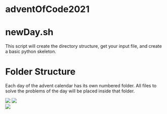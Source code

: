 # adventOfCode2021

# newDay.sh
This script will create the directory structure, get your input file, and create a basic python skeleton.

# Folder Structure
Each day of the advent calendar has its own numbered folder. All files to solve the problems of the day will be placed inside that folder. 

![](https://img.shields.io/badge/day%20📅-1-blue)
![](https://img.shields.io/badge/stars%20⭐-2-yellow)	
![](https://img.shields.io/badge/days%20completed-1-red)